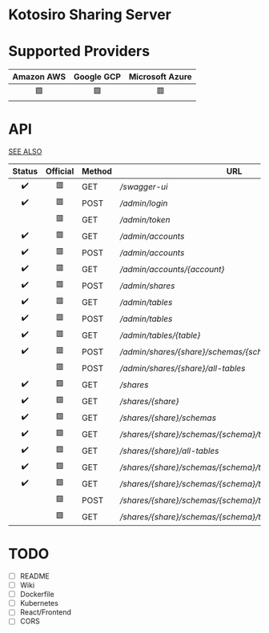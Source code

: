 Kotosiro Sharing Server
==============================

Supported Providers
==============================

| Amazon AWS      | Google GCP       | Microsoft Azure |
|:---------------:|:----------------:|:---------------:|
| :green_square:  | :green_square:   | :red_square:    |

API
==============================

[SEE ALSO](https://github.com/delta-io/delta-sharing/blob/main/PROTOCOL.md)

| Status             | Official       | Method | URL                                                                |
|:------------------:|:--------------:|--------|--------------------------------------------------------------------|
| :heavy_check_mark: | :red_square:   | GET    | */swagger-ui*                                                      |
| :heavy_check_mark: | :red_square:   | POST   | */admin/login*                                                     |
|                    | :red_square:   | GET    | */admin/token*                                                     |
| :heavy_check_mark: | :red_square:   | GET    | */admin/accounts*                                                  |
| :heavy_check_mark: | :red_square:   | POST   | */admin/accounts*                                                  |
| :heavy_check_mark: | :red_square:   | GET    | */admin/accounts/{account}*                                        |
| :heavy_check_mark: | :red_square:   | POST   | */admin/shares*                                                    |
| :heavy_check_mark: | :red_square:   | GET    | */admin/tables*                                                    |
| :heavy_check_mark: | :red_square:   | POST   | */admin/tables*                                                    |
| :heavy_check_mark: | :red_square:   | GET    | */admin/tables/{table}*                                            |
| :heavy_check_mark: | :red_square:   | POST   | */admin/shares/{share}/schemas/{schema}/tables*                    |
|                    | :red_square:   | POST   | */admin/shares/{share}/all-tables*                                 |
| :heavy_check_mark: | :green_square: | GET    | */shares*                                                          |
| :heavy_check_mark: | :green_square: | GET    | */shares/{share}*                                                  |
| :heavy_check_mark: | :green_square: | GET    | */shares/{share}/schemas*                                          |
| :heavy_check_mark: | :green_square: | GET    | */shares/{share}/schemas/{schema}/tables*                          |
| :heavy_check_mark: | :green_square: | GET    | */shares/{share}/all-tables*                                       |
| :heavy_check_mark: | :green_square: | GET    | */shares/{share}/schemas/{schema}/tables/{table}/version*          |
| :heavy_check_mark: | :green_square: | GET    | */shares/{share}/schemas/{schema}/tables/{table}/metadata*         |
|                    | :green_square: | POST   | */shares/{share}/schemas/{schema}/tables/{table}/query*            |
|                    | :green_square: | GET    | */shares/{share}/schemas/{schema}/tables/{table}/changes*          |

TODO
==============================

 - [ ] README
 - [ ] Wiki
 - [ ] Dockerfile
 - [ ] Kubernetes
 - [ ] React/Frontend
 - [ ] CORS
